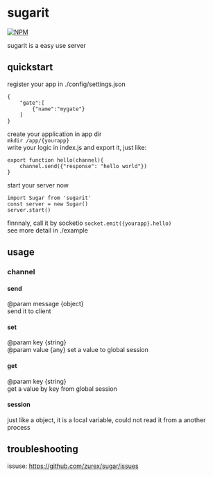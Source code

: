 # sugarit
[![NPM](https://nodei.co/npm/sugarit.png)](https://nodei.co/npm/sugarit/)

sugarit is a easy use server
## quickstart
register your app in ./config/settings.json

    {
        "gate":[
            {"name":"mygate"}
        ]
    }
create your application in app dir    
`mkdir /app/{yourapp}`       
write your logic in index.js and export it, just like:

    export function hello(channel){
        channel.send({"response": "hello world"})
    }

start your server now

    import Sugar from 'sugarit'
    const server = new Sugar()
    server.start()

finnnaly, call it by socketio `socket.emit({yourapp}.hello)`      
see more detail in ./example

## usage
### channel
#### send
@param message {object}    
send it to client

#### set
@param key {string}    
@param value {any}
set a value to global session

#### get
@param key {string}      
get a value by key from global session

#### session
just like a object, it is a local variable, could not read it from a another process

## troubleshooting
issuse: https://github.com/zurex/sugar/issues     
